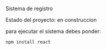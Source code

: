 <hi> Sistema de registro</h1>

Estado del proyecto: en construccion 

para ejecutar el sistema debes ponder:

```npm install react```
